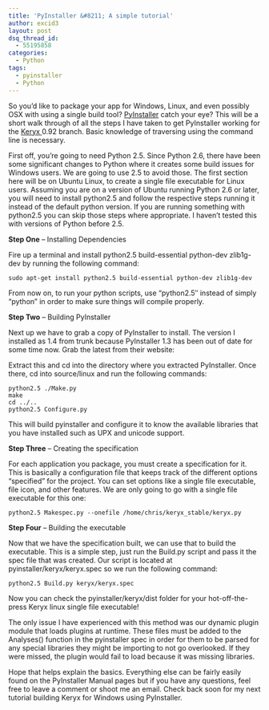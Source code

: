 ```yaml
---
title: 'PyInstaller &#8211; A simple tutorial'
author: excid3
layout: post
dsq_thread_id:
  - 55195858
categories:
  - Python
tags:
  - pyinstaller
  - Python
---
```

So you’d like to package your app for Windows, Linux, and even possibly OSX with using a single build tool? [PyInstaller][1] catch your eye? This will be a short walk through of all the steps I have taken to get PyInstaller working for the [Keryx ][2]0.92 branch. Basic knowledge of traversing using the command line is necessary.

First off, you’re going to need Python 2.5. Since Python 2.6, there have been some significant changes to Python where it creates some build issues for Windows users. We are going to use 2.5 to avoid those. The first section here will be on Ubuntu Linux, to create a single file executable for Linux users. Assuming you are on a version of Ubuntu running Python 2.6 or later, you will need to install python2.5 and follow the respective steps running it instead of the default python version. If you are running something with python2.5 you can skip those steps where appropriate. I haven’t tested this with versions of Python before 2.5.

**Step One** – Installing Dependencies

Fire up a terminal and install python2.5 build-essential python-dev zlib1g-dev by running the following command:


    sudo apt-get install python2.5 build-essential python-dev zlib1g-dev

From now on, to run your python scripts, use “python2.5″ instead of simply “python” in order to make sure things will compile properly.

**Step Two** – Building PyInstaller

Next up we have to grab a copy of PyInstaller to install. The version I installed as 1.4 from trunk because PyInstaller 1.3 has been out of date for some time now. Grab the latest from their website: 

Extract this and cd into the directory where you extracted PyInstaller. Once there, cd into source/linux and run the following commands:


    python2.5 ./Make.py
    make
    cd ../..
    python2.5 Configure.py

This will build pyinstaller and configure it to know the available libraries that you have installed such as UPX and unicode support.

**Step Three** – Creating the specification

For each application you package, you must create a specification for it. This is basically a configuration file that keeps track of the different options “specified” for the project. You can set options like a single file executable, file icon, and other features. We are only going to go with a single file executable for this one:


    python2.5 Makespec.py --onefile /home/chris/keryx_stable/keryx.py

**Step Four** – Building the executable

Now that we have the specification built, we can use that to build the executable. This is a simple step, just run the Build.py script and pass it the spec file that was created. Our script is located at pyinstaller/keryx/keryx.spec so we run the following command:


    python2.5 Build.py keryx/keryx.spec

Now you can check the pyinstaller/keryx/dist folder for your hot-off-the-press Keryx linux single file executable!

The only issue I have experienced with this method was our dynamic plugin module that loads plugins at runtime. These files must be added to the Analyses() function in the pyinstaller spec in order for them to be parsed for any special libraries they might be importing to not go overlooked. If they were missed, the plugin would fail to load because it was missing libraries.

Hope that helps explain the basics. Everything else can be fairly easily found on the PyInstaller Manual pages but if you have any questions, feel free to leave a comment or shoot me an email. Check back soon for my next tutorial building Keryx for Windows using PyInstaller.

   [1]: http://www.pyinstaller.org/
   [2]: http://keryxproject.org
